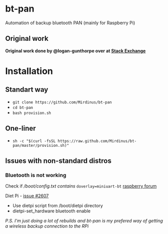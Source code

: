 # bt-pan
Automation of backup bluetooth PAN (mainly for Raspberry Pi)

## Original work
__Original work done by @logan-gunthorpe over at [Stack Exchange](https://raspberrypi.stackexchange.com/questions/29504/how-can-i-set-up-a-bluetooth-pan-connection-with-a-raspberry-pi-and-an-ipod#71587)__

# Installation

## Standart way
  * `git clone https://github.com/Mirdinus/bt-pan`
  * `cd bt-pan`
  * `bash provision.sh`

## One-liner
  * `sh -c "$(curl -fsSL https://raw.github.com/Mirdinus/bt-pan/master/provision.sh)"`

## Issues with non-standard distros
### Bluetooth is not working
  Check if _/boot/config.txt contains_ `doverlay=miniuart-bt` [raspberry forum](https://forums.raspberrypi.com/viewtopic.php?p=1947781#p1947781)

  Diet Pi - [issue #2607](https://github.com/MichaIng/DietPi/issues/2607#issuecomment-470528403)
  * Use dietpi script from /boot/dietpi directory
  * dietpi-set_hardware bluetooth enable


_P.S. I'm just doing a lot of rebuilds and bt-pan is my prefered way of getting a wireless backup connection to the RPi_
